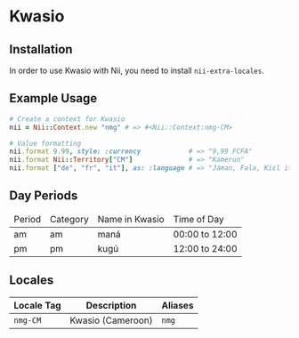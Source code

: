 <!-- This file has been generated. Source: languages/_template.md.erb -->

# Kwasio

## Installation

In order to use Kwasio with Nii, you need to install `nii-extra-locales`.

## Example Usage

``` ruby
# Create a context for Kwasio
nii = Nii::Context.new "nmg" # => #<Nii::Context:nmg-CM>

# Value formatting
nii.format 9.99, style: :currency            # => "9,99 FCFA"
nii.format Nii::Territory["CM"]              # => "Kamerun"
nii.format ["de", "fr", "it"], as: :language # => "Jáman, Fala, Kiɛl italia"
```

## Day Periods


<table>
  <thead>
    <tr>
      <td>Period</td>
      <td>Category</td>
      <td>Name in Kwasio</td>
      <td>Time of Day</td>
    </tr>
  </thead>
  <tbody>
    <tr>
      <td>am</td>
      <td>am</td>
      <td>maná</td>
      <td>00:00 to 12:00</td>
    </tr>
    <tr>
      <td>pm</td>
      <td>pm</td>
      <td>kugú</td>
      <td>12:00 to 24:00</td>
    </tr>
  </tbody>
</table>



## Locales

<table>
  <thead>
    <tr>
      <th>Locale Tag</th>
      <th>Description</th>
      <th>Aliases</th>
    </tr>
  </thead>
  <tbody>
    <tr>
      <td><code>nmg-CM</code></td>
      <td>Kwasio (Cameroon)</td>
      <td><code>nmg</code></td>
    </tr>
  </tbody>
</table>

